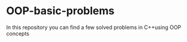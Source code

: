 # OOP-basic-problems
In this repository you can find a few solved problems in C++using OOP concepts
